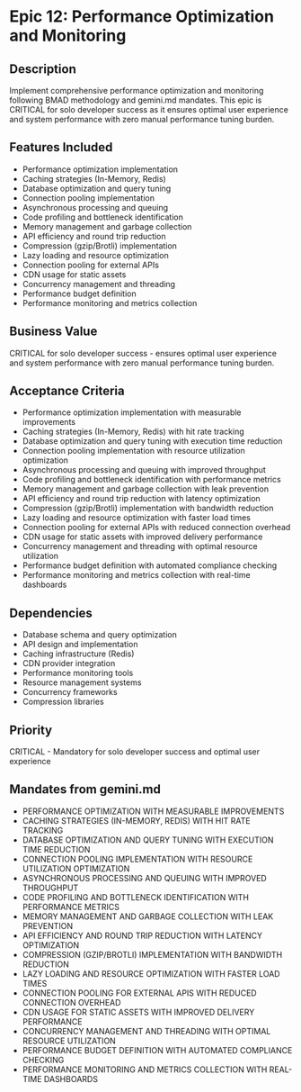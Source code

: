 # Epic 12: Performance Optimization and Monitoring

## Description
Implement comprehensive performance optimization and monitoring following BMAD methodology and gemini.md mandates. This epic is CRITICAL for solo developer success as it ensures optimal user experience and system performance with zero manual performance tuning burden.

## Features Included
- Performance optimization implementation
- Caching strategies (In-Memory, Redis)
- Database optimization and query tuning
- Connection pooling implementation
- Asynchronous processing and queuing
- Code profiling and bottleneck identification
- Memory management and garbage collection
- API efficiency and round trip reduction
- Compression (gzip/Brotli) implementation
- Lazy loading and resource optimization
- Connection pooling for external APIs
- CDN usage for static assets
- Concurrency management and threading
- Performance budget definition
- Performance monitoring and metrics collection

## Business Value
CRITICAL for solo developer success - ensures optimal user experience and system performance with zero manual performance tuning burden.

## Acceptance Criteria
- Performance optimization implementation with measurable improvements
- Caching strategies (In-Memory, Redis) with hit rate tracking
- Database optimization and query tuning with execution time reduction
- Connection pooling implementation with resource utilization optimization
- Asynchronous processing and queuing with improved throughput
- Code profiling and bottleneck identification with performance metrics
- Memory management and garbage collection with leak prevention
- API efficiency and round trip reduction with latency optimization
- Compression (gzip/Brotli) implementation with bandwidth reduction
- Lazy loading and resource optimization with faster load times
- Connection pooling for external APIs with reduced connection overhead
- CDN usage for static assets with improved delivery performance
- Concurrency management and threading with optimal resource utilization
- Performance budget definition with automated compliance checking
- Performance monitoring and metrics collection with real-time dashboards

## Dependencies
- Database schema and query optimization
- API design and implementation
- Caching infrastructure (Redis)
- CDN provider integration
- Performance monitoring tools
- Resource management systems
- Concurrency frameworks
- Compression libraries

## Priority
CRITICAL - Mandatory for solo developer success and optimal user experience

## Mandates from gemini.md
- PERFORMANCE OPTIMIZATION WITH MEASURABLE IMPROVEMENTS
- CACHING STRATEGIES (IN-MEMORY, REDIS) WITH HIT RATE TRACKING
- DATABASE OPTIMIZATION AND QUERY TUNING WITH EXECUTION TIME REDUCTION
- CONNECTION POOLING IMPLEMENTATION WITH RESOURCE UTILIZATION OPTIMIZATION
- ASYNCHRONOUS PROCESSING AND QUEUING WITH IMPROVED THROUGHPUT
- CODE PROFILING AND BOTTLENECK IDENTIFICATION WITH PERFORMANCE METRICS
- MEMORY MANAGEMENT AND GARBAGE COLLECTION WITH LEAK PREVENTION
- API EFFICIENCY AND ROUND TRIP REDUCTION WITH LATENCY OPTIMIZATION
- COMPRESSION (GZIP/BROTLI) IMPLEMENTATION WITH BANDWIDTH REDUCTION
- LAZY LOADING AND RESOURCE OPTIMIZATION WITH FASTER LOAD TIMES
- CONNECTION POOLING FOR EXTERNAL APIS WITH REDUCED CONNECTION OVERHEAD
- CDN USAGE FOR STATIC ASSETS WITH IMPROVED DELIVERY PERFORMANCE
- CONCURRENCY MANAGEMENT AND THREADING WITH OPTIMAL RESOURCE UTILIZATION
- PERFORMANCE BUDGET DEFINITION WITH AUTOMATED COMPLIANCE CHECKING
- PERFORMANCE MONITORING AND METRICS COLLECTION WITH REAL-TIME DASHBOARDS